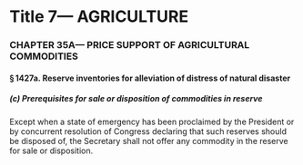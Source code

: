 
# Title 7— AGRICULTURE
### CHAPTER 35A— PRICE SUPPORT OF AGRICULTURAL COMMODITIES
#### § 1427a. Reserve inventories for alleviation of distress of natural disaster
##### (c) Prerequisites for sale or disposition of commodities in reserve

Except when a state of emergency has been proclaimed by the President or by concurrent resolution of Congress declaring that such reserves should be disposed of, the Secretary shall not offer any commodity in the reserve for sale or disposition.
